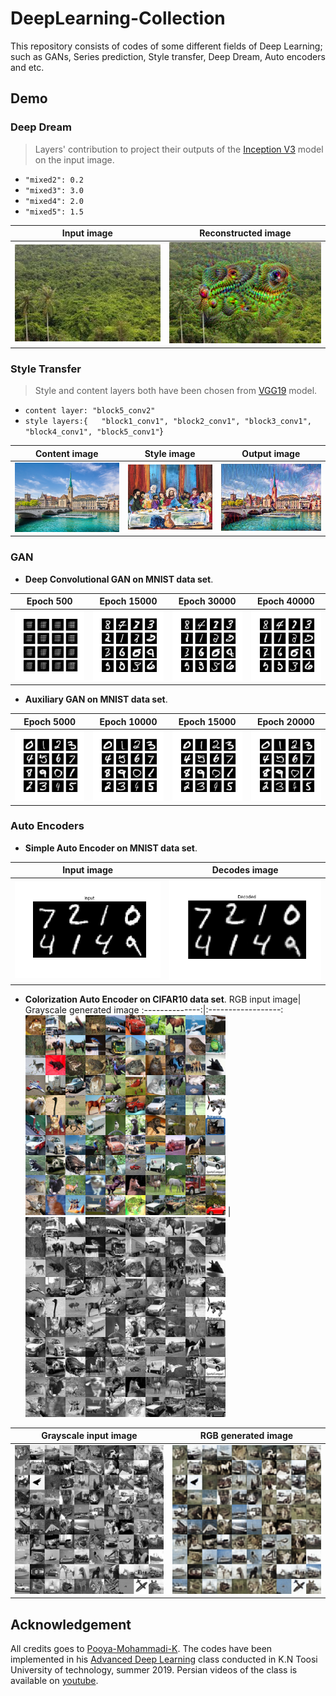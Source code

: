 # DeepLearning-Collection  
This repository consists of codes of some different fields of Deep Learning; such as GANs, Series prediction, Style transfer, Deep Dream, Auto encoders and etc.  


## Demo  
### Deep Dream
> Layers' contribution to project their outputs of the [Inception V3](https://arxiv.org/abs/1512.00567) model on the input image.
- `"mixed2": 0.2`
- `"mixed3": 3.0`
- `"mixed4": 2.0`
- `"mixed5": 1.5`

Input image| Reconstructed image
:--------------:|:------------------:
![](DeepDream/jungle.jpeg) |![](DeepDream/result.png) 
### Style Transfer
>Style and content layers both have been chosen from [VGG19](https://arxiv.org/abs/1409.1556) model.  

-  `content layer: "block5_conv2"`
-  `style layers:{  
               "block1_conv1",
               "block2_conv1",
               "block3_conv1",
               "block4_conv1",
               "block5_conv1"`}

Content image| Style image| Output image
:--------------:|:--------------:|:--------------:
![](StyleTransfer/content.png) |![](StyleTransfer/style.jpg) | ![](StyleTransfer/Output.jpg)

### GAN  
- **Deep Convolutional GAN on MNIST data set**.

Epoch 500| Epoch 15000| Epoch 30000| Epoch 40000
:--------------:|:--------------:|:--------------:|:--------------:
![](GANs/DCGAN/step500.png) |![](GANs/DCGAN/step15000.png) | ![](GANs/DCGAN/step30000.png)| ![](GANs/DCGAN/step40000.png)

- **Auxiliary GAN on MNIST data set**.

Epoch 5000| Epoch 10000| Epoch 15000| Epoch 20000
:--------------:|:--------------:|:--------------:|:--------------:
![](GANs/AUXGAN/step5000.png) |![](GANs/AUXGAN/step10000.png) | ![](GANs/AUXGAN/step15000.png)| ![](GANs/AUXGAN/step20000.png)

### Auto Encoders
- **Simple Auto Encoder on MNIST data set**.

Input image| Decodes image
:--------------:|:------------------:
![](AutoEncoders/SimpleAutoEncoder/input.png) |![](AutoEncoders/SimpleAutoEncoder/decoded.png) 

- **Colorization Auto Encoder on CIFAR10 data set**.
RGB input image| Grayscale generated image
:--------------:|:------------------:
![](AutoEncoders/ColorizationAE/color.png) |![](AutoEncoders/ColorizationAE/generated_gray.png) 

Grayscale input image| RGB generated image
:--------------:|:------------------:
![](AutoEncoders/ColorizationAE/gray.png) |![](AutoEncoders/ColorizationAE/generated_color.png) 



## Acknowledgement
All credits goes to [Pooya-Mohammadi-K](https://github.com/Pooya-Mohammadi-K). The codes have been implemented in his [Advanced Deep Learning](https://github.com/Practical-AI/AdvancedDeepLearning) class conducted in K.N Toosi University of technology, summer 2019. Persian videos of the class is available on [youtube](https://www.youtube.com/watch?v=AChPRCwZW4s&list=PL2g_5adpoaeL2bWnE5K-ctgjCn1HbmHGv).
